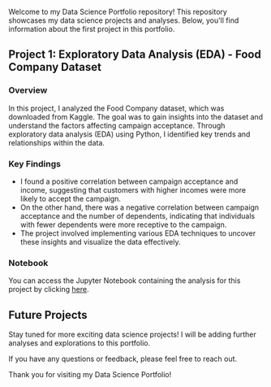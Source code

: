 Welcome to my Data Science Portfolio repository! This repository showcases my data science projects and analyses. Below, you'll find information about the first project in this portfolio.

## Project 1: Exploratory Data Analysis (EDA) - Food Company Dataset

### Overview
In this project, I analyzed the Food Company dataset, which was downloaded from Kaggle. The goal was to gain insights into the dataset and understand the factors affecting campaign acceptance. Through exploratory data analysis (EDA) using Python, I identified key trends and relationships within the data.

### Key Findings
- I found a positive correlation between campaign acceptance and income, suggesting that customers with higher incomes were more likely to accept the campaign.
- On the other hand, there was a negative correlation between campaign acceptance and the number of dependents, indicating that individuals with fewer dependents were more receptive to the campaign.
- The project involved implementing various EDA techniques to uncover these insights and visualize the data effectively.

### Notebook
You can access the Jupyter Notebook containing the analysis for this project by clicking [here](https://github.com/Ashu70/DataScience_Portfolio/blob/main/MA_EDA.ipynb).

## Future Projects
Stay tuned for more exciting data science projects! I will be adding further analyses and explorations to this portfolio.

If you have any questions or feedback, please feel free to reach out.

Thank you for visiting my Data Science Portfolio!
